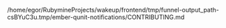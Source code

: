 /home/egor/RubymineProjects/wakeup/frontend/tmp/funnel-output_path-csBYuC3u.tmp/ember-qunit-notifications/CONTRIBUTING.md
